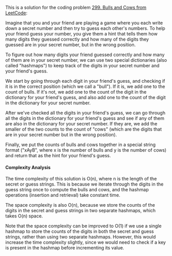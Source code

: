 This is a solution for the coding problem [299. Bulls and Cows from LeetCode](https://leetcode.com/problems/bulls-and-cows/description):

Imagine that you and your friend are playing a game where you each write down a secret number and then try to guess each other's numbers. To help your friend guess your number, you give them a hint that tells them how many digits they guessed correctly and how many of the digits they guessed are in your secret number, but in the wrong position.

To figure out how many digits your friend guessed correctly and how many of them are in your secret number, we can use two special dictionaries (also called "hashmaps") to keep track of the digits in your secret number and your friend's guess.

We start by going through each digit in your friend's guess, and checking if it is in the correct position (which we call a "bull"). If it is, we add one to the count of bulls. If it's not, we add one to the count of the digit in the dictionary for your friend's guess, and also add one to the count of the digit in the dictionary for your secret number.

After we've checked all the digits in your friend's guess, we can go through all the digits in the dictionary for your friend's guess and see if any of them are also in the dictionary for your secret number. If they are, we add the smaller of the two counts to the count of "cows" (which are the digits that are in your secret number but in the wrong position).

Finally, we put the counts of bulls and cows together in a special string format ("xAyB", where x is the number of bulls and y is the number of cows) and return that as the hint for your friend's guess.

#### Complexity Analysis

The time complexity of this solution is O(n), where n is the length of the secret or guess strings. This is because we iterate through the digits in the guess string once to compute the bulls and cows, and the hashmap operations (insertion and retrieval) take constant time.

The space complexity is also O(n), because we store the counts of the digits in the secret and guess strings in two separate hashmaps, which takes O(n) space.

Note that the space complexity can be improved to O(1) if we use a single hashmap to store the counts of the digits in both the secret and guess strings, rather than using two separate hashmaps. However, this would increase the time complexity slightly, since we would need to check if a key is present in the hashmap before incrementing its value.
